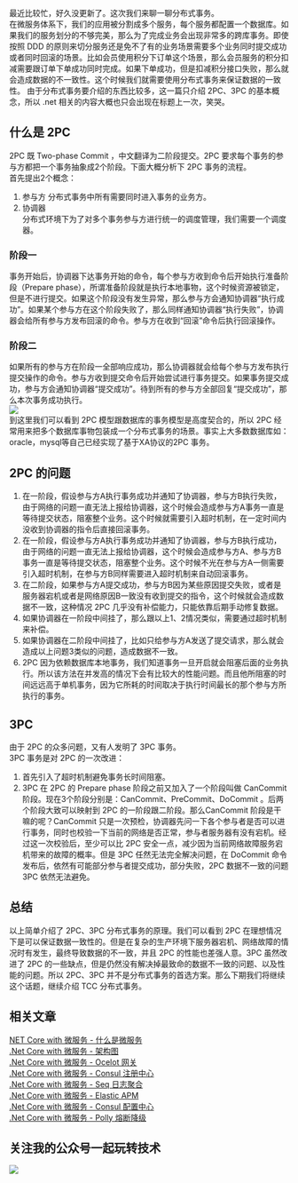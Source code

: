 最近比较忙，好久没更新了。这次我们来聊一聊分布式事务。   
在微服务体系下，我们的应用被分割成多个服务，每个服务都配置一个数据库。如果我们的服务划分的不够完美，那么为了完成业务会出现非常多的跨库事务。即使按照 DDD 的原则来切分服务还是免不了有的业务场景需要多个业务同时提交成功或者同时回滚的场景。比如会员使用积分下订单这个场景，那么会员服务的积分扣减需要跟订单下单成功同时完成。如果下单成功，但是扣减积分接口失败，那么就会造成数据的不一致性。这个时候我们就需要使用分布式事务来保证数据的一致性。
由于分布式事务要介绍的东西比较多，这一篇只介绍 2PC、3PC 的基本概念，所以 .net 相关的内容大概也只会出现在标题上一次，笑哭。
## 什么是 2PC
2PC 既 Two-phase Commit ，中文翻译为二阶段提交。2PC 要求每个事务的参与方都把一个事务抽象成2个阶段。下面大概分析下 2PC 事务的流程。   
首先提出2个概念：  
1. 参与方
   分布式事务中所有需要同时进入事务的业务方。
2. 协调器   
   分布式环境下为了对多个事务参与方进行统一的调度管理，我们需要一个调度器。

### 阶段一
事务开始后，协调器下达事务开始的命令，每个参与方收到命令后开始执行准备阶段（Prepare phase），所谓准备阶段就是执行本地事物，这个时候资源被锁定，但是不进行提交。如果这个阶段没有发生异常，那么参与方会通知协调器“执行成功”。如果某个参与方在这个阶段失败了，那么同样通知协调器“执行失败”，协调器会给所有参与方发布回滚的命令。参与方在收到“回滚”命令后执行回滚操作。
### 阶段二
如果所有的参与方在阶段一全部响应成功，那么协调器就会给每个参与方发布执行提交操作的命令。参与方收到提交命令后开始尝试进行事务提交。如果事务提交成功，参与方会通知协调器“提交成功”。待到所有的参与方全部回复“提交成功”，那么本次事务成功执行。   
![](https://s3.bmp.ovh/imgs/2021/08/73df86de6c294c6f.png)   
到这里我们可以看到 2PC 模型跟数据库的事务模型是高度契合的，所以 2PC 经常用来把多个数据库事物包装成一个分布式事务的场景。事实上大多数数据库如：oracle，mysql等自己已经实现了基于XA协议的2PC 事务。
## 2PC 的问题
1. 在一阶段，假设参与方A执行事务成功并通知了协调器，参与方B执行失败，由于网络的问题一直无法上报给协调器，这个时候会造成参与方A事务一直是等待提交状态，阻塞整个业务。这个时候就需要引入超时机制，在一定时间内没收到协调器的指令后直接回滚事务。
2. 在一阶段，假设参与方A执行事务成功并通知了协调器，参与方B执行成功，由于网络的问题一直无法上报给协调器，这个时候会造成参与方A、参与方B事务一直是等待提交状态，阻塞整个业务。这个时候不光在参与方A一侧需要引入超时机制，在参与方B同样需要进入超时机制来自动回滚事务。
3. 在二阶段，如果参与方A提交成功，参与方B因为某些原因提交失败，或者是服务器宕机或者是网络原因B一致没有收到提交的指令，这个时候就会造成数据不一致，这种情况 2PC 几乎没有补偿能力，只能依靠后期手动修复数据。
4. 如果协调器在一阶段中间挂了，那么跟以上1、2情况类似，需要通过超时机制来补偿。
5. 如果协调器在二阶段中间挂了，比如只给参与方A发送了提交请求，那么就会造成以上问题3类似的问题，造成数据不一致。
6. 2PC 因为依赖数据库本地事务，我们知道事务一旦开启就会阻塞后面的业务执行。所以该方法在并发高的情况下会有比较大的性能问题。而且他所阻塞的时间远远高于单机事务，因为它所耗的时间取决于执行时间最长的那个参与方所执行的事务。

## 3PC
由于 2PC 的众多问题，又有人发明了 3PC 事务。   
3PC 事务是对 2PC 的一次改进：
1. 首先引入了超时机制避免事务长时间阻塞。
2. 3PC 在 2PC 的 Prepare phase 阶段之前又加入了一个阶段叫做 CanCommit 阶段。现在3个阶段分别是：CanCommit、PreCommit、DoCommit 。后两个阶段大致可以映射到 2PC 的一阶段跟二阶段。那么CanCommit 阶段是干嘛的呢？CanCommit 只是一次预检，协调器先问一下各个参与者是否可以进行事务，同时也校验一下当前的网络是否正常，参与者服务器有没有宕机。经过这一次校验后，至少可以比 2PC 安全一点，减少因为当前网络故障服务宕机带来的故障的概率。但是 3PC 任然无法完全解决问题，在 DoCommit 命令发布后，依然有可能部分参与者提交成功，部分失败，2PC 数据不一致的问题 3PC 依然无法避免。
## 总结
以上简单介绍了 2PC、3PC 分布式事务的原理。我们可以看到 2PC 在理想情况下是可以保证数据一致性的。但是在复杂的生产环境下服务器宕机、网络故障的情况时有发生，最终导致数据的不一致，并且 2PC 的性能也差强人意。3PC 虽然改进了 2PC 的一些缺点，但是仍然没有解决掉最致命的数据不一致的问题、以及性能的问题。所以 2PC、3PC 并不是分布式事务的首选方案。那么下期我们将继续这个话题，继续介绍 TCC 分布式事务。

## 相关文章
[NET Core with 微服务 - 什么是微服务](https://www.cnblogs.com/kklldog/p/netcore-with-microservices-01.html)   
[.Net Core with 微服务 - 架构图](https://www.cnblogs.com/kklldog/p/netcore-with-microservices-02.html)   
[.Net Core with 微服务 - Ocelot 网关](https://www.cnblogs.com/kklldog/p/netcore-with-microservices-03.html)   
[.Net Core with 微服务 - Consul 注册中心](https://www.cnblogs.com/kklldog/p/netcore-with-microservices-04.html)   
[.Net Core with 微服务 - Seq 日志聚合](https://www.cnblogs.com/kklldog/p/netcore-with-microservices-05.html)   
[.Net Core with 微服务 - Elastic APM](https://www.cnblogs.com/kklldog/p/netcore-with-microservices-06.html)   
[.Net Core with 微服务 - Consul 配置中心](https://www.cnblogs.com/kklldog/p/netcore-with-microservices-07.html)   
[.Net Core with 微服务 - Polly 熔断降级](https://www.cnblogs.com/kklldog/p/netcore-with-microservices-08.html)   
## 关注我的公众号一起玩转技术   
![](https://ftp.bmp.ovh/imgs/2021/07/53dfa51e55de02e9.jpg)